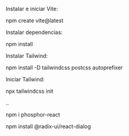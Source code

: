 Instalar e iniciar Vite:

npm create vite@latest

Instalar dependencias:

npm install

Instalar Tailwind:

npm install -D tailwindcss postcss autoprefixer

Iniciar Tailwind:

npx tailwindcss init

..

npm i phosphor-react

npm install @radix-ui/react-dialog
